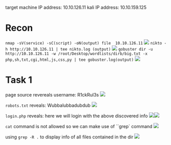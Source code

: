 target machine IP address:  10.10.126.11 
kali IP address: 10.10.159.125

# Recon 
`nmap -sV(service) -sC(script) -oN(output) file  10.10.126.11` 
	![](Pasted%20image%2020241112190313.png)
`nikto -h http://10.10.126.11 | tee nikto.log (output)`
	![](Pasted%20image%2020241112190816.png)
`gobuster dir -u http://10.10.126.11 -w /root/Desktop/wordlists/dirb/big.txt -x php,sh,txt,cgi,html,js,css,py | tee gobuster.log(output)`
	![](Pasted%20image%2020241112191526.png)

# Task 1
page source revereals username: R1ckRul3s
	![](Pasted%20image%2020241112191833.png)

`robots.txt` reveals: Wubbalubbadubdub
	![](Pasted%20image%2020241112192130.png)

`login.php` reveals: here we will login with the above discovered info
	![](Pasted%20image%2020241112192340.png)![](Pasted%20image%2020241112192507.png)

`cat` command is not allowed so we can make use of ``grep` command
	![](Pasted%20image%2020241112194408.png)
	
using `grep -R .` to display info of all files contained in the dir
	![](Pasted%20image%2020241112194627.png)